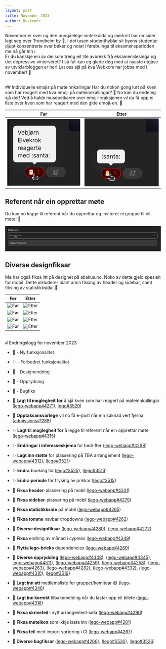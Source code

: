 ```yaml
---
layout: post
title: November 2023
author: Bestem0r
---
```


November er over og den uungåelege vinterkulda og mørkret har omsider lagt seg over Trondheim by 🥶. I dei tusen studenthyblar sit byens studentar djupt konsentrerte over bøker og notat i førebuinga til eksamensperioden me nå går inn i.  
Er du kanskje ein av dei som treng eit lite avbrekk frå eksamenslesinga og det depressive vintervêret?
I så fall kan eg glede deg med at nyaste utgåve av utviklarbloggen er her! Lat oss sjå på kva Webkom har jobba med i november! 🎉

<br>
## Individuelle emojis på møteinnkallingar
Har du nokon gong lurt på kven som har reagert med kva emoji på møteinnkallingar? 🤔
No kan du endeleg sjå det!
Ved å halde musepeikaren over emoji-reaksjonen vil du få opp ei liste over kven som har reagert med den gitte emoji-en. 🥳

| Før                                                | Etter |
|----------------------------------------------------| --- |
| ![Før](/images/posts/2023-12-02-emojis-before.png) | ![Etter](/images/posts/2023-12-02-emojis-after.png) |

## Referent når ein opprettar møte

Du kan no legge til referent når du opprettar og inviterer ei gruppe til eit møte! 📝

![Referent](/images/posts/2023-12-02-referent.png)

## Diverse designfiksar

Me har også fiksa litt på designet på abakus.no. Noko av dette gjeld spesielt for mobil.
Dette inkluderer blant anna fiksing av header og sidebar, samt fiksing av statistikksida. 🎨

| Før                                                | Etter                                                                                                           |
|----------------------------------------------------|-----------------------------------------------------------------------------------------------------------------|
| ![Før](https://user-images.githubusercontent.com/8343002/281743194-dbe7306f-e92d-42b0-98d5-8549bb93154e.png) | ![Etter](https://user-images.githubusercontent.com/8343002/281743586-0bba60bf-d3b5-4656-95cc-eeb86d4737a4.png)  |
| ![Før](https://user-images.githubusercontent.com/64247965/284706625-a8043f10-2997-4b47-8226-dd6439ea498d.png) | ![Etter](https://user-images.githubusercontent.com/64247965/284709447-e8a23e90-f5a6-452a-974d-a7ce099df97a.png) |
| ![Før](https://user-images.githubusercontent.com/33326578/281074889-b01dcd44-99b7-4f73-9246-1e3f188a944c.png) | ![Etter](https://user-images.githubusercontent.com/33326578/281074934-4d0d101a-334a-4d81-b6d4-892183590853.png) |
| ![Før](https://user-images.githubusercontent.com/69514187/281855411-4c192c45-62e5-4d5c-a57d-6ebd2bb76ce4.png) | ![Etter](https://user-images.githubusercontent.com/69514187/281855383-bd53298c-03e4-4a31-bc25-be0ac599fc28.png) |


<br>
# Endringslogg for november 2023

- 🚀 - Ny funksjonalitet
- ✨ - Forbedret funksjonalitet
- 🎨 - Designendring
- 🧹 - Opprydning
- 🐛 - Bugfiks

- 🚀 **Lagt til moglegheit for** å sjå kven som har reagert på møteinnkallingar ([lego-webapp#4271](https://github.com/webkom/lego-webapp/pull/4271)), [lego#3520](https://github.com/webkom/lego/pull/3520))
- 🚀 **Opptaksansvarlege** vil no få e-post når ein søknad vert fjerna ([admissions#1288](https://github.com/webkom/admissions/pull/1288))
- ✨ **Lagt til moglegheit for** å legge til referent når ein opprettar møte ([lego-webapp#4315](https://github.com/webkom/lego-webapp/pull/4315))
- ✨ **Endringar i interesseskjema** for bedrifter ([lego-webapp#4298](https://github.com/webkom/lego-webapp/pull/4298))
- ✨ **Lagt inn støtte** for plassering på TBA arrangement ([lego-webapp#4312](https://github.com/webkom/lego-webapp/pull/4312)), ([lego#3521](https://github.com/webkom/lego/pull/3521))
- ✨ **Endra** booking tid ([lego#3525](https://github.com/webkom/lego/pull/3525)), ([lego#3513](https://github.com/webkom/lego/pull/3513))
- ✨ **Endra periode** for frysing av prikkar ([lego#3515](https://github.com/webkom/lego/pull/3515))
- 🎨 **Fiksa header**-plassering på mobil ([lego-webapp#4331](https://github.com/webkom/lego-webapp/pull/4331))
- 🎨 **Fiksa sidebar**-plassering på mobil ([lego-webapp#4279](https://github.com/webkom/lego-webapp/pull/4279))
- 🎨 **Fiksa statistikkside** på mobil ([lego-webapp#4265](https://github.com/webkom/lego-webapp/pull/4265))
- 🎨 **Fiksa tomme** navbar dropdowns ([lego-webapp#4262](https://github.com/webkom/lego-webapp/pull/4262))
- 🎨 **Diverse designfiksar**  ([lego-webapp#4280](https://github.com/webkom/lego-webapp/pull/4280)), ([lego-webapp#4272](https://github.com/webkom/lego-webapp/pull/4272))
- 🧹 **Fiksa** endring av månad i cypress ([lego-webapp#4349](https://github.com/webkom/lego-webapp/pull/4349))
- 🧹 **Flytta lego-bricks** dependencies ([lego-webapp#4260](https://github.com/webkom/lego-webapp/pull/4260))
- 🧹 **Diverse opprydding** ([lego-webapp#4348](https://github.com/webkom/lego-webapp/pull/4348)), ([lego-webapp#4345](https://github.com/webkom/lego-webapp/pull/4345)), [lego-webapp#4311](https://github.com/webkom/lego-webapp/pull/4311)), ([lego-webapp#4259](https://github.com/webkom/lego-webapp/pull/4259)), ([lego-webapp#4258](https://github.com/webkom/lego-webapp/pull/4258)), ([lego-webapp#4263](https://github.com/webkom/lego-webapp/pull/4263)), ([lego-webapp#4282](https://github.com/webkom/lego-webapp/pull/4282)), ([lego-webapp#4332](https://github.com/webkom/lego-webapp/pull/4332)), ([lego-webapp#4310](https://github.com/webkom/lego-webapp/pull/4310)), ([lego#3519](https://github.com/webkom/lego/pull/3519))
- 🐛 **Lagt inn att** medlemsliste for grupper/komitear 😅 ([lego-webapp#4346](https://github.com/webkom/lego-webapp/pull/4346))
- 🐛 **Lagt inn korrekt** tilbakemelding når du lastar opp eit bilete ([lego-webapp#4318](https://github.com/webkom/lego-webapp/pull/4318))
- 🐛 **Fiksa skrivefeil** i nytt arrangement-sida ([lego-webapp#4290](https://github.com/webkom/lego-webapp/pull/4290))
- 🐛 **Fiksa møteikon** som ikkje lasta inn ([lego-webapp#4281](https://github.com/webkom/lego-webapp/pull/4281))
- 🐛 **Fiksa feil** med import sortering i CI ([lego-webapp#4267](https://github.com/webkom/lego-webapp/pull/4267))
- 🐛 **Diverse bugfiksar** ([lego-webapp#4266](https://github.com/webkom/lego-webapp/pull/4266)), ([lego#3530](https://github.com/webkom/lego/pull/3530)), ([lego#3526](https://github.com/webkom/lego/pull/3526))
